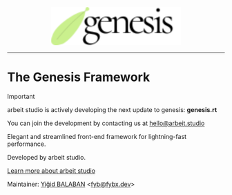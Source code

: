 <div align="center">
  <picture>
    <source media="(prefers-color-scheme: dark)" srcset="./docs/dark_mode.svg">
    <img alt="The Genesis Framework logo" src="./docs/light_mode.svg" width=300>
  </picture>
</div>

---

# The Genesis Framework

> [!IMPORTANT]
> arbeit studio is actively developing the next update to genesis: **genesis.rt**
> 
> You can join the development by contacting us at [hello@arbeit.studio](mailto:hello@arbeit.studio)

Elegant and streamlined front-end framework for lightning-fast performance.

Developed by arbeit studio.

[Learn more about arbeit studio](https://arbeit.studio)

Maintainer: [Yiğid BALABAN](https://github.com/fybx) <[fyb@fybx.dev](mailto:fyb@fybx.dev)>
